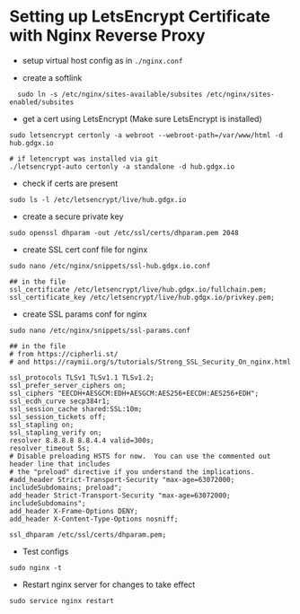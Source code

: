 # Setting up LetsEncrypt Certificate with Nginx Reverse Proxy

- setup virtual host config as in `./nginx.conf`

- create a softlink
```
  sudo ln -s /etc/nginx/sites-available/subsites /etc/nginx/sites-enabled/subsites
```

- get a cert using LetsEncrypt (Make sure LetsEncrypt is installed)
```
sudo letsencrypt certonly -a webroot --webroot-path=/var/www/html -d hub.gdgx.io

# if letencrypt was installed via git
./letsencrypt-auto certonly -a standalone -d hub.gdgx.io
```

- check if certs are present
```
sudo ls -l /etc/letsencrypt/live/hub.gdgx.io
```

- create a secure private key
```
sudo openssl dhparam -out /etc/ssl/certs/dhparam.pem 2048
```

- create SSL cert conf file for nginx
```
sudo nano /etc/nginx/snippets/ssl-hub.gdgx.io.conf

## in the file
ssl_certificate /etc/letsencrypt/live/hub.gdgx.io/fullchain.pem;
ssl_certificate_key /etc/letsencrypt/live/hub.gdgx.io/privkey.pem;
```

- create SSL params conf for nginx
```
sudo nano /etc/nginx/snippets/ssl-params.conf

## in the file
# from https://cipherli.st/
# and https://raymii.org/s/tutorials/Strong_SSL_Security_On_nginx.html

ssl_protocols TLSv1 TLSv1.1 TLSv1.2;
ssl_prefer_server_ciphers on;
ssl_ciphers "EECDH+AESGCM:EDH+AESGCM:AES256+EECDH:AES256+EDH";
ssl_ecdh_curve secp384r1;
ssl_session_cache shared:SSL:10m;
ssl_session_tickets off;
ssl_stapling on;
ssl_stapling_verify on;
resolver 8.8.8.8 8.8.4.4 valid=300s;
resolver_timeout 5s;
# Disable preloading HSTS for now.  You can use the commented out header line that includes
# the "preload" directive if you understand the implications.
#add_header Strict-Transport-Security "max-age=63072000; includeSubdomains; preload";
add_header Strict-Transport-Security "max-age=63072000; includeSubdomains";
add_header X-Frame-Options DENY;
add_header X-Content-Type-Options nosniff;

ssl_dhparam /etc/ssl/certs/dhparam.pem;

```

- Test configs
```
sudo nginx -t
```

- Restart nginx server for changes to take effect
```
sudo service nginx restart
```
